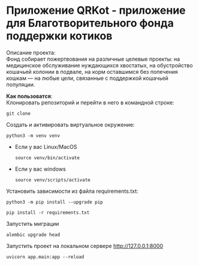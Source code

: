 # Приложение QRKot - приложение для Благотворительного фонда поддержки котиков
Описание проекта:  
Фонд собирает пожертвования на различные целевые проекты: на медицинское обслуживание нуждающихся хвостатых,
на обустройство кошачьей колонии в подвале, на корм оставшимся без попечения кошкам — на любые цели, связанные с поддержкой кошачьей популяции.


**Как пользоватся**:  
Клонировать репозиторий и перейти в него в командной строке:

```
git clone 
```

Cоздать и активировать виртуальное окружение:

```
python3 -m venv venv
```

* Если у вас Linux/MacOS

    ```
    source venv/bin/activate
    ```

* Если у вас windows

    ```
    source venv/scripts/activate
    ```

Установить зависимости из файла requirements.txt:

```
python3 -m pip install --upgrade pip
```

```
pip install -r requirements.txt
```

Запустить миграции
```
alembic upgrade head
```

Запустить проект на локальном сервере http://127.0.0.1:8000
```
uvicorn app.main:app --reload
```